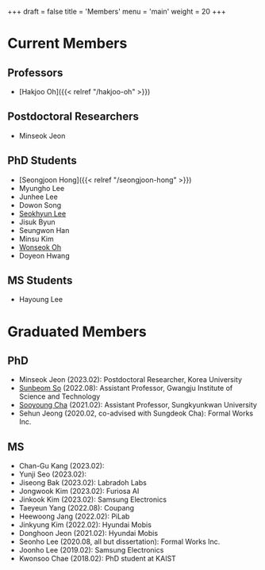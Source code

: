 +++
draft = false
title = 'Members'
menu = 'main'
weight = 20
+++

# Current Members

## Professors

- [Hakjoo Oh]({{< relref "/hakjoo-oh" >}})

## Postdoctoral Researchers
- Minseok Jeon

## PhD Students
- [Seongjoon Hong]({{< relref "/seongjoon-hong" >}})
- Myungho Lee
- Junhee Lee
- Dowon Song
- [Seokhyun Lee](https://seokhyunlee.info/)
- Jisuk Byun
- Seungwon Han
- Minsu Kim
- [Wonseok Oh](https://marinelay.pages.dev/)
- Doyeon Hwang

## MS Students
- Hayoung Lee

# Graduated Members

## PhD
- Minseok Jeon (2023.02): Postdoctoral Researcher, Korea University
- [Sunbeom So](https://sites.google.com/site/sunbeomsoprl/) (2022.08): Assistant Professor, Gwangju Institute of Science and Technology
- [Sooyoung Cha](https://sites.google.com/view/sooyoungcha/) (2021.02): Assistant Professor, Sungkyunkwan University
- Sehun Jeong (2020.02, co-advised with Sungdeok Cha): Formal Works Inc.

## MS
- Chan-Gu Kang (2023.02):
- Yunji Seo (2023.02):
- Jiseong Bak (2023.02): Labradoh Labs
- Jongwook Kim (2023.02): Furiosa AI
- Jinkook Kim (2023.02): Samsung Electronics
- Taeyeun Yang (2022.08): Coupang
- Heewoong Jang (2022.02): PiLab
- Jinkyung Kim (2022.02): Hyundai Mobis
- Donghoon Jeon (2021.02): Hyundai Mobis
- Seonho Lee (2020.08, all but dissertation): Formal Works Inc.
- Joonho Lee (2019.02): Samsung Electronics
- Kwonsoo Chae (2018.02): PhD student at KAIST
